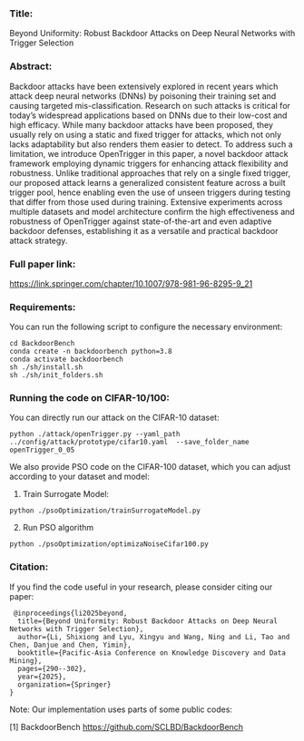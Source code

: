 ### Title:
Beyond Uniformity: Robust Backdoor Attacks on Deep Neural Networks with Trigger Selection

### Abstract:
Backdoor attacks have been extensively explored in recent years which attack deep neural networks (DNNs) by poisoning their training set and causing targeted mis-classification. Research on such attacks is critical for today’s widespread applications based on DNNs due to their low-cost and high efficacy. While many backdoor attacks have been proposed, they usually rely on using a static and fixed trigger for attacks, which not only lacks adaptability but also renders them easier to detect. To address such a limitation, we introduce OpenTrigger in this paper, a novel backdoor attack framework employing dynamic triggers for enhancing attack flexibility and robustness. Unlike traditional approaches that rely on a single fixed trigger, our proposed attack learns a generalized consistent feature across a built trigger pool, hence enabling even the use of unseen triggers during testing that differ from those used during training. Extensive experiments across multiple datasets and model architecture confirm the high effectiveness and robustness of OpenTrigger against state-of-the-art and even adaptive backdoor defenses, establishing it as a versatile and practical backdoor attack strategy.

### Full paper link:
https://link.springer.com/chapter/10.1007/978-981-96-8295-9_21

### Requirements:
You can run the following script to configure the necessary environment:
```
cd BackdoorBench
conda create -n backdoorbench python=3.8
conda activate backdoorbench
sh ./sh/install.sh
sh ./sh/init_folders.sh
```

### Running the code on CIFAR-10/100:
You can directly run our attack on the CIFAR-10 dataset:
```
python ./attack/openTrigger.py --yaml_path ../config/attack/prototype/cifar10.yaml  --save_folder_name openTrigger_0_05
```

We also provide PSO code on the CIFAR-100 dataset, which you can adjust according to your dataset and model:
1. Train Surrogate Model:
```
python ./psoOptimization/trainSurrogateModel.py
```
2. Run PSO algorithm
```
python ./psoOptimization/optimizaNoiseCifar100.py
```

### Citation:
If you find the code useful in your research, please consider citing our paper:

```
 @inproceedings{li2025beyond,
  title={Beyond Uniformity: Robust Backdoor Attacks on Deep Neural Networks with Trigger Selection},
  author={Li, Shixiong and Lyu, Xingyu and Wang, Ning and Li, Tao and Chen, Danjue and Chen, Yimin},
  booktitle={Pacific-Asia Conference on Knowledge Discovery and Data Mining},
  pages={290--302},
  year={2025},
  organization={Springer}
}
```

Note: Our implementation uses parts of some public codes:

[1] BackdoorBench https://github.com/SCLBD/BackdoorBench
